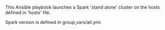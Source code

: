 This Ansible playbook launches a Spark 'stand alone' cluster on the hosts defined in 'hosts' file. 

Spark version is defined in group_vars/all.yml.